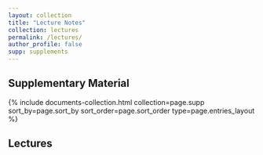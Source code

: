 ```yaml
---
layout: collection
title: "Lecture Notes"
collection: lectures
permalink: /lectures/
author_profile: false
supp: supplements
---
```


## Supplementary Material

<div class="entries-{{ page.entries_layout }}">
  {% include documents-collection.html collection=page.supp sort_by=page.sort_by sort_order=page.sort_order type=page.entries_layout %}
</div>

## Lectures



